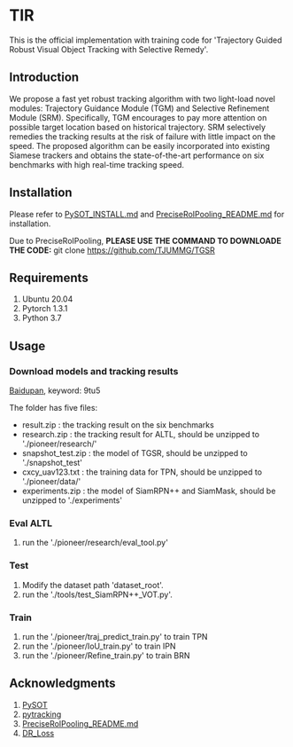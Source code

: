 # TIR
This is the official implementation with training code for 'Trajectory Guided Robust Visual Object Tracking with Selective Remedy'.

Introduction
--------------------------------
We propose a fast yet robust tracking algorithm with two light-load novel modules: Trajectory Guidance Module (TGM) and Selective Refinement Module (SRM). Specifically, TGM encourages to pay more attention on possible target location based on historical trajectory. SRM selectively remedies the tracking results at the risk of failure with little impact on the speed. The proposed algorithm can be easily incorporated into existing Siamese trackers and obtains the state-of-the-art performance on six benchmarks with high real-time tracking speed.

Installation
--------------------------
Please refer to [PySOT_INSTALL.md](https://github.com/STVIR/pysot/blob/master/INSTALL.md) and [PreciseRoIPooling_README.md](https://github.com/vacancy/PreciseRoIPooling) for installation.

Due to PreciseRoIPooling, **PLEASE USE THE COMMAND TO DOWNLOADE THE CODE:** git clone https://github.com/TJUMMG/TGSR

Requirements
--------------------------
1. Ubuntu 20.04
2. Pytorch 1.3.1
3. Python 3.7


Usage
--------------------------
### Download models and tracking results
[Baidupan](https://pan.baidu.com/s/1lkb6tApeoGKJO4deVWQ8Qw), keyword: 9tu5

The folder has five files:
- result.zip : the tracking result on the six benchmarks
- research.zip : the tracking result for ALTL, should be unzipped to './pioneer/research/'
- snapshot_test.zip : the model of TGSR, should be unzipped to './snapshot_test'
- cxcy_uav123.txt : the training data for TPN, should be unzipped to './pioneer/data/'
- experiments.zip : the model of SiamRPN++ and SiamMask, should be unzipped to './experiments'

### Eval ALTL
1. run the './pioneer/research/eval_tool.py'

### Test
1. Modify the dataset path 'dataset_root'.
2. run the './tools/test_SiamRPN++_VOT.py'.

### Train
1. run the './pioneer/traj_predict_train.py' to train TPN
2. run the './pioneer/IoU_train.py' to train IPN
3. run the './pioneer/Refine_train.py' to train BRN

Acknowledgments
------------------------------
1. [PySOT](https://github.com/STVIR/pysot)
2. [pytracking](https://github.com/visionml/pytracking)
3. [PreciseRoIPooling_README.md](https://github.com/vacancy/PreciseRoIPooling)
4. [DR_Loss](https://github.com/idstcv/DR_loss)
